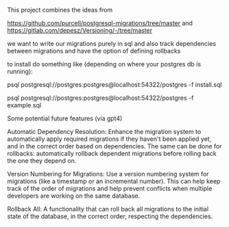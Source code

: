 This project combines the ideas from

https://github.com/purcell/postgresql-migrations/tree/master
and
https://gitlab.com/depesz/Versioning/-/tree/master

we want to write our migrations purely in sql and also track dependencies between migrations and have the option of defining rollbacks

to install do something like (depending on where your postgres db is running):

psql postgresql://postgres:postgres@localhost:54322/postgres -f install.sql

psql postgresql://postgres:postgres@localhost:54322/postgres -f example.sql


Some potential future features (via gpt4)

Automatic Dependency Resolution: Enhance the migration system to automatically apply required migrations if they haven't been applied yet, and in the correct order based on dependencies. The same can be done for rollbacks: automatically rollback dependent migrations before rolling back the one they depend on.

Version Numbering for Migrations: Use a version numbering system for migrations (like a timestamp or an incremental number). This can help keep track of the order of migrations and help prevent conflicts when multiple developers are working on the same database.

Rollback All: A functionality that can roll back all migrations to the initial state of the database, in the correct order, respecting the dependencies.
